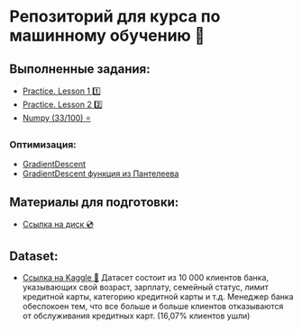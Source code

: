 # Репозиторий для курса по машинному обучению :hatching_chick:

## Выполненные задания: 

* [Practice. Lesson 1 :one:](https://github.com/aamenkov/MachineLearning-course/blob/main/PracticeNotebooks/Lesson1_practice_pandas_titanic.ipynb)
* [Practice. Lesson 2 :two:](https://github.com/aamenkov/MachineLearning-course/blob/main/PracticeNotebooks/Lesson2_practice_visual_titanic.ipynb)
* [Numpy (33/100) :star:](https://github.com/aamenkov/MachineLearning-course/blob/main/PracticeNotebooks/100_Numpy_exercises.ipynb/)

### Оптимизация:
* [GradientDescent](https://github.com/aamenkov/MachineLearning-course/blob/main/Optimization/GradientDescent_visualization.ipynb)
* [GradientDescent функция из Пантелеева](https://github.com/aamenkov/MachineLearning-course/blob/main/Optimization/GradientDescent_visualization_myfunc.ipynb)

## Материалы для подготовки: 
* [Ссылка на диск :cd:](https://disk.yandex.ru/d/CLLfd0DOWRzXzA)

## Dataset: 
* [Ссылка на Kaggle 🦘](https://www.kaggle.com/sakshigoyal7/credit-card-customers)
Датасет состоит из 10 000 клиентов банка, указывающих свой возраст, зарплату, семейный статус, лимит кредитной карты, категорию кредитной карты и т.д. 
Менеджер банка обеспокоен тем, что все больше и больше клиентов отказываются от обслуживания кредитных карт. (16,07% клиентов ушли)
